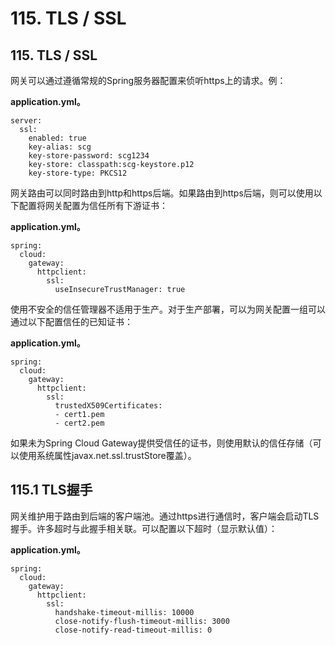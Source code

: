 # 115. TLS / SSL

## 115. TLS / SSL

网关可以通过遵循常规的Spring服务器配置来侦听https上的请求。例：

**application.yml。** 

```properties
server:
  ssl:
    enabled: true
    key-alias: scg
    key-store-password: scg1234
    key-store: classpath:scg-keystore.p12
    key-store-type: PKCS12
```



网关路由可以同时路由到http和https后端。如果路由到https后端，则可以使用以下配置将网关配置为信任所有下游证书：

**application.yml。** 

```properties
spring:
  cloud:
    gateway:
      httpclient:
        ssl:
          useInsecureTrustManager: true
```



使用不安全的信任管理器不适用于生产。对于生产部署，可以为网关配置一组可以通过以下配置信任的已知证书：

**application.yml。** 

```properties
spring:
  cloud:
    gateway:
      httpclient:
        ssl:
          trustedX509Certificates:
          - cert1.pem
          - cert2.pem
```



如果未为Spring Cloud Gateway提供受信任的证书，则使用默认的信任存储（可以使用系统属性javax.net.ssl.trustStore覆盖）。

## 115.1 TLS握手

网关维护用于路由到后端的客户端池。通过https进行通信时，客户端会启动TLS握手。许多超时与此握手相关联。可以配置以下超时（显示默认值）：

**application.yml。** 

```properties
spring:
  cloud:
    gateway:
      httpclient:
        ssl:
          handshake-timeout-millis: 10000
          close-notify-flush-timeout-millis: 3000
          close-notify-read-timeout-millis: 0
```